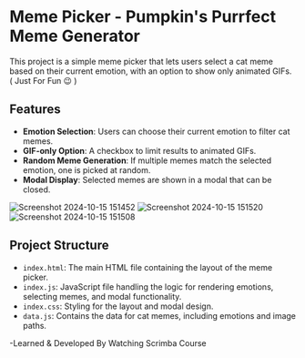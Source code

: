 # Meme Picker - Pumpkin's Purrfect Meme Generator

This project is a simple meme picker that lets users select a cat meme based on their current emotion, with an option to show only animated GIFs. ( Just For Fun 😉 )

## Features

- **Emotion Selection**: Users can choose their current emotion to filter cat memes.
- **GIF-only Option**: A checkbox to limit results to animated GIFs.
- **Random Meme Generation**: If multiple memes match the selected emotion, one is picked at random.
- **Modal Display**: Selected memes are shown in a modal that can be closed.

![Screenshot 2024-10-15 151452](https://github.com/user-attachments/assets/bcff6669-fe46-41dd-b809-2f6f9ce6ea86)
![Screenshot 2024-10-15 151520](https://github.com/user-attachments/assets/f9171652-8ff7-4307-bdbf-3e9d289eea05)
![Screenshot 2024-10-15 151508](https://github.com/user-attachments/assets/86dcc7ce-3068-463c-a5dc-84665a38ab47)

## Project Structure

- `index.html`: The main HTML file containing the layout of the meme picker.
- `index.js`: JavaScript file handling the logic for rendering emotions, selecting memes, and modal functionality.
- `index.css`: Styling for the layout and modal design.
- `data.js`: Contains the data for cat memes, including emotions and image paths.

-Learned & Developed By Watching Scrimba Course
